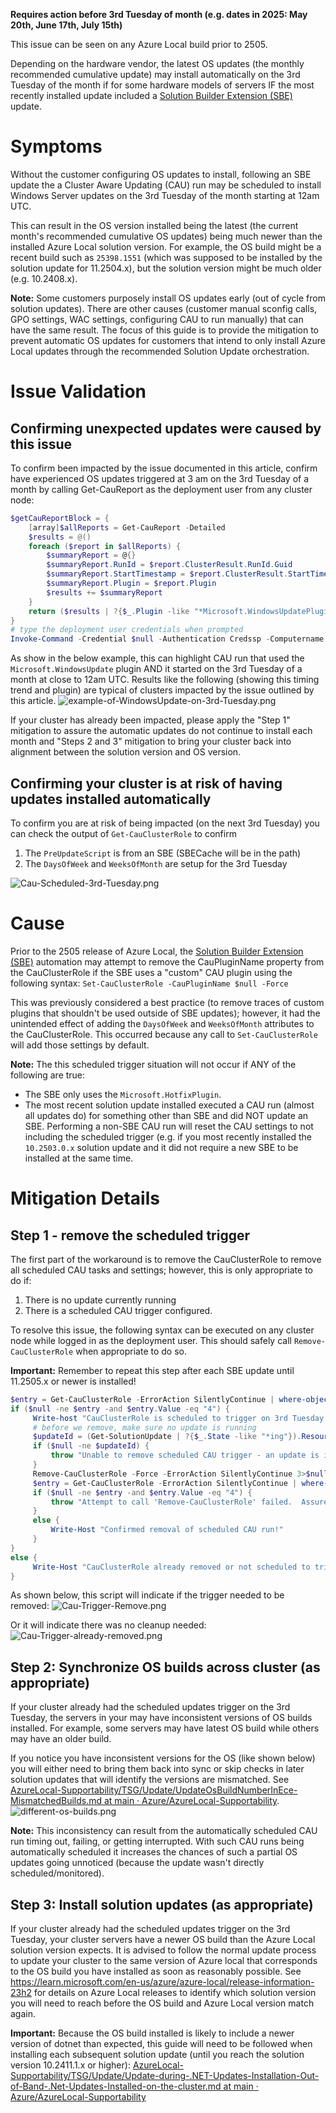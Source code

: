 **Requires action before 3rd Tuesday of month (e.g. dates in 2025: May 20th, June 17th, July 15th)**

This issue can be seen on any Azure Local build prior to 2505.

Depending on the hardware vendor, the latest OS updates (the monthly recommended cumulative update) may install automatically on the 3rd Tuesday of the month if for some hardware models of servers IF the most recently installed update included a [Solution Builder Extension (SBE)](https://learn.microsoft.com/en-us/azure/azure-local/update/solution-builder-extension) update.

# Symptoms
Without the customer configuring OS updates to install, following an SBE update the a Cluster Aware Updating (CAU) run may be scheduled to install Windows Server updates on the 3rd Tuesday of the month starting at 12am UTC.

This can result in the OS version installed being the latest (the current month's recommended cumulative OS updates) being much newer than the installed Azure Local solution version. For example, the OS build might be a recent build such as `25398.1551` (which was supposed to be installed by the solution update for 11.2504.x), but the solution version might be much older (e.g. 10.2408.x).

**Note:** Some customers purposely install OS updates early (out of cycle from solution updates).  There are other causes (customer manual sconfig calls, GPO settings, WAC settings, configuring CAU to run manually) that can have the same result.  The focus of this guide is to provide the mitigation to prevent automatic OS updates for customers that intend to only install Azure Local updates through the recommended Solution Update orchestration.

# Issue Validation
## Confirming unexpected updates were caused by this issue
To confirm been impacted by the issue documented in this article, confirm have experienced OS updates triggered at 3 am on the 3rd Tuesday of a month by calling Get-CauReport as the deployment user from any cluster node:
```Powershell
$getCauReportBlock = {
    [array]$allReports = Get-CauReport -Detailed
    $results = @()
    foreach ($report in $allReports) {
        $summaryReport = @{}
        $summaryReport.RunId = $report.ClusterResult.RunId.Guid
        $summaryReport.StartTimestamp = $report.ClusterResult.StartTimestamp
        $summaryReport.Plugin = $report.Plugin  
        $results += $summaryReport
    }
    return ($results | ?{$_.Plugin -like "*Microsoft.WindowsUpdatePlugin*"})
}
# type the deployment user credentials when prompted
Invoke-Command -Credential $null -Authentication Credssp -Computername localhost -ScriptBlock $getCauReportBlock
```
As show in the below example, this can highlight CAU run that used the `Microsoft.WindowsUpdate` plugin AND it started on the 3rd Tuesday of a month at close to 12am UTC.  Results like the following (showing this timing trend and plugin) are typical of clusters impacted by the issue outlined by this article.
![example-of-WindowsUpdate-on-3rd-Tuesday.png](images/example-of-WindowsUpdate-on-3rd-Tuesday.png)

If your cluster has already been impacted, please apply the "Step 1" mitigation to assure the automatic updates do not continue to install each month and "Steps 2 and 3" mitigation to bring your cluster back into alignment between the solution version and OS version.

## Confirming your cluster is at risk of having updates installed automatically
To confirm you are at risk of being impacted (on the next 3rd Tuesday) you can check the output of `Get-CauClusterRole` to confirm 
1. The `PreUpdateScript` is from an SBE (SBECache will be in the path)
2. The `DaysOfWeek` and `WeeksOfMonth` are setup for the 3rd Tuesday 

![Cau-Scheduled-3rd-Tuesday.png](images/Cau-Scheduled-3rd-Tuesday.png)

# Cause
Prior to the 2505 release of Azure Local, the [Solution Builder Extension (SBE)](https://learn.microsoft.com/en-us/azure/azure-local/update/solution-builder-extension) automation may attempt to remove the CauPluginName property from the CauClusterRole if the SBE uses a "custom" CAU plugin using the following syntax:
`Set-CauClusterRole -CauPluginName $null -Force`

This was previously considered a best practice (to remove traces of custom plugins that shouldn't be used outside of SBE updates); however, it had the unintended effect of adding the `DaysOfWeek` and `WeeksOfMonth` attributes to the CauClusterRole. This occurred because any call to `Set-CauClusterRole` will add those settings by default.

**Note:** The this scheduled trigger situation will not occur if ANY of the following are true:
- The SBE only uses the `Microsoft.HotfixPlugin`.
- The most recent solution update installed executed a CAU run (almost all updates do) for something other than SBE and did NOT update an SBE.  Performing a non-SBE CAU run will reset the CAU settings to not including the scheduled trigger (e.g. if you most recently installed the `10.2503.0.x` solution update and it did not require a new SBE to be installed at the same time.

# Mitigation Details
## Step 1 - remove the scheduled trigger
The first part of the workaround is to remove the CauClusterRole to remove all scheduled CAU tasks and settings; however, this is only appropriate to do if:
1. There is no update currently running
2. There is a scheduled CAU trigger configured.

To resolve this issue, the following syntax can be executed on any cluster node while logged in as the deployment user.  This should safely call `Remove-CauClusterRole` when appropriate to do so.

**Important:** Remember to repeat this step after each SBE update until 11.2505.x or newer is installed!

```Powershell
$entry = Get-CauClusterRole -ErrorAction SilentlyContinue | where-object { $_.Name -eq "DaysOfWeek" }  
if ($null -ne $entry -and $entry.Value -eq "4") {
     Write-host "CauClusterRole is scheduled to trigger on 3rd Tuesday!"
     # before we remove, make sure no update is running
     $updateId = (Get-SolutionUpdate | ?{$_.State -like "*ing"}).ResourceId
     if ($null -ne $updateId) {
         throw "Unable to remove scheduled CAU trigger - an update is in progress:`n$($updateId)"
     }
     Remove-CauClusterRole -Force -ErrorAction SilentlyContinue 3>$null 4>$null
     $entry = Get-CauClusterRole -ErrorAction SilentlyContinue | where-object { $_.Name -eq "DaysOfWeek" }
     if ($null -ne $entry -and $entry.Value -eq "4") {
         throw "Attempt to call 'Remove-CauClusterRole' failed.  Assure you are logged in as the deployment user."
     }
     else {
         Write-Host "Confirmed removal of scheduled CAU run!"
     }
}
else {
     Write-Host "CauClusterRole already removed or not scheduled to trigger automatically"
}
```

As shown below, this script will indicate if the trigger needed to be removed:
![Cau-Trigger-Remove.png](images/Cau-Trigger-Remove.png)

Or it will indicate there was no cleanup needed:
![Cau-Trigger-already-removed.png](images/Cau-Trigger-already-removed.png)

## Step 2: Synchronize OS builds across cluster (as appropriate)
If your cluster already had the scheduled updates trigger on the 3rd Tuesday, the servers in your may have inconsistent versions of OS builds installed. For example, some servers may have latest OS build while others may have an older build.

If you notice you have inconsistent versions for the OS (like shown below) you will either need to bring them back into sync or skip checks in later solution updates that will identify the versions are mismatched.  See [AzureLocal-Supportability/TSG/Update/UpdateOsBuildNumberInEce-MismatchedBuilds.md at main · Azure/AzureLocal-Supportability](https://github.com/Azure/AzureLocal-Supportability/blob/main/TSG/Update/UpdateOsBuildNumberInEce-MismatchedBuilds.md).
![different-os-builds.png](images/different-os-builds.png)

**Note:** This inconsistency can result from the automatically scheduled CAU run timing out, failing, or getting interrupted.  With such CAU runs being automatically scheduled it increases the chances of such a partial OS updates going unnoticed (because the update wasn't directly scheduled/monitored).

## Step 3: Install solution updates (as appropriate)
If your cluster already had the scheduled updates trigger on the 3rd Tuesday, your cluster servers have a newer OS build than the Azure Local solution version expects.  It is advised to follow the normal update process to update your cluster to the same version of Azure local that corresponds to the OS build you have installed as soon as reasonably possible.  See https://learn.microsoft.com/en-us/azure/azure-local/release-information-23h2 for details on Azure Local releases to identify which solution version you will need to reach before the OS build and Azure Local version match again.

**Important:** Because the OS build installed is likely to include a newer version of dotnet than expected, this guide will need to be followed when installing each subsequent solution update (until you reach the solution version 10.2411.1.x or higher):
[AzureLocal-Supportability/TSG/Update/Update-during-.NET-Updates-Installation-Out-of-Band-.Net-Updates-Installed-on-the-cluster.md at main · Azure/AzureLocal-Supportability](https://github.com/Azure/AzureLocal-Supportability/blob/main/TSG/Update/Update-during-.NET-Updates-Installation-Out-of-Band-.Net-Updates-Installed-on-the-cluster.md)
